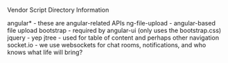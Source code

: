 Vendor Script Directory Information

angular* - these are angular-related APIs
ng-file-upload - angular-based file upload
bootstrap - required by angular-ui (only uses the bootstrap.css)
jquery - yep
jtree - used for table of content and perhaps other navigation
socket.io - we use websockets for chat rooms, notifications, and who knows what life will bring?
